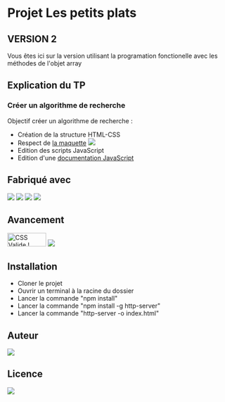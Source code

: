 # Projet Les petits plats
## VERSION 2
Vous êtes ici sur la version utilisant la programation fonctionelle avec les méthodes de l'objet array
## Explication du TP
### Créer un algorithme de recherche
Objectif créer un algorithme de recherche :  
 - Création de la structure HTML-CSS
 - Respect de <a href="https://www.figma.com/file/xqeE1ZKlHUWi2Efo8r73NK/UI-Design-Les-Petits-Plats-FR" target="_blank">la maquette</a> <img src="https://img.shields.io/badge/figma-%23F24E1E.svg?style=for-the-badge&logo=figma&logoColor=white" />
 - Edition des scripts JavaScript
 - Edition d'une <a href="https://jonathanchosson.github.io/JonathanChosson_7_12102021/docs/index.html" target="_blank">documentation JavaScript </a>
 

## Fabriqué avec 

<img src="https://img.shields.io/badge/css3%20-%231572B6.svg?&style=for-the-badge&logo=css3&logoColor=white"/>
<img src="https://img.shields.io/badge/html5%20-%23E34F26.svg?&style=for-the-badge&logo=html5&logoColor=white"/>
<img src="https://img.shields.io/badge/git%20-%23F05033.svg?&style=for-the-badge&logo=git&logoColor=white"/>
<img src="https://img.shields.io/badge/javascript-%23323330.svg?style=for-the-badge&logo=javascript&logoColor=%23F7DF1E"/>


## Avancement

 <img style="border:0;width:88px;height:31px"
            src="https://jigsaw.w3.org/css-validator/images/vcss"
            alt="CSS Valide !" />
 <img src="https://forthebadge.com/images/badges/validated-html5.svg" />


## Installation

<ul>
    <li>Cloner le projet</li>
    <li>Ouvrir un terminal à la racine du dossier</li>
    <li>Lancer la commande "npm install"</li>
    <li>Lancer la commande "npm install -g http-server"</li>
    <li>Lancer la commande "http-server -o index.html"</li>
</ul>

## Auteur
<img src='https://img.shields.io/badge/Autor-Chosson Jonathan-blue' />

## Licence 
<img src='https://forthebadge.com/images/badges/open-source.svg' />